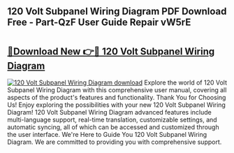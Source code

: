 ## 120 Volt Subpanel Wiring Diagram PDF Download Free - Part-QzF User Guide Repair vW5rE

# <h2><a href="http://dfn9p8.blite.top/?on=120+Volt+Subpanel+Wiring+Diagram">🔗Download New 👉🔴 120 Volt Subpanel Wiring Diagram</a></h2>

[![120 Volt Subpanel Wiring Diagram download](https://i.imgur.com/lujVjoI.png)](http://dfn9p8.blite.top/?on=120+Volt+Subpanel+Wiring+Diagram)
Explore the world of 120 Volt Subpanel Wiring Diagram with this comprehensive user manual, covering all aspects of the product's features and functionality. Thank You for Choosing Us! Enjoy exploring the possibilities with your new 120 Volt Subpanel Wiring Diagram! 120 Volt Subpanel Wiring Diagram advanced features include multi-language support, real-time translation, customizable settings, and automatic syncing, all of which can be accessed and customized through the user interface. We're Here to Guide You 120 Volt Subpanel Wiring Diagram. We are committed to providing you with comprehensive support.

